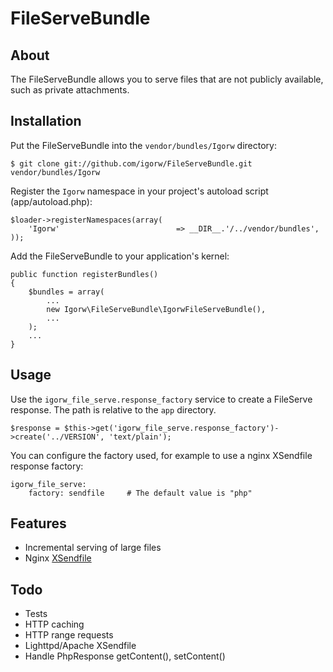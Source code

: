 # FileServeBundle

## About

The FileServeBundle allows you to serve files that are not publicly available, such as private attachments.

## Installation

Put the FileServeBundle into the ``vendor/bundles/Igorw`` directory:

    $ git clone git://github.com/igorw/FileServeBundle.git vendor/bundles/Igorw

Register the `Igorw` namespace in your project's autoload script (app/autoload.php):

    $loader->registerNamespaces(array(
        'Igorw'                          => __DIR__.'/../vendor/bundles',
    ));

Add the FileServeBundle to your application's kernel:

    public function registerBundles()
    {
        $bundles = array(
            ...
            new Igorw\FileServeBundle\IgorwFileServeBundle(),
            ...
        );
        ...
    }

## Usage

Use the `igorw_file_serve.response_factory` service to create a FileServe response. The path is relative to the `app` directory.

    $response = $this->get('igorw_file_serve.response_factory')->create('../VERSION', 'text/plain');

You can configure the factory used, for example to use a nginx XSendfile response factory:

    igorw_file_serve:
        factory: sendfile     # The default value is "php"

## Features

* Incremental serving of large files
* Nginx [XSendfile](http://wiki.nginx.org/XSendfile)

## Todo

* Tests
* HTTP caching
* HTTP range requests
* Lighttpd/Apache XSendfile
* Handle PhpResponse getContent(), setContent()
